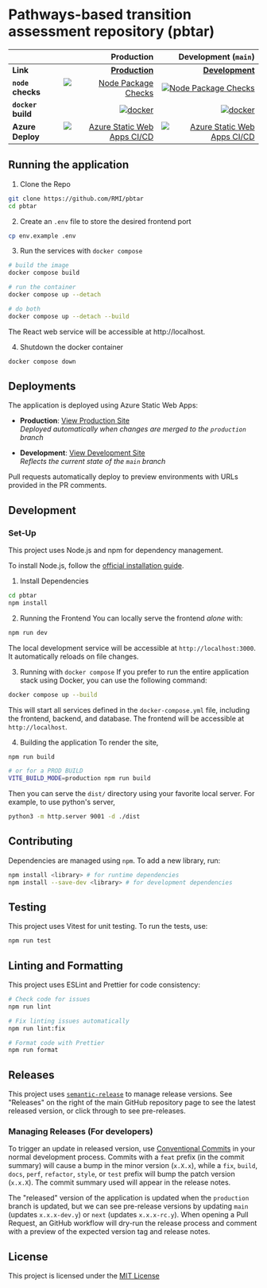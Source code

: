 # Pathways-based transition assessment repository (pbtar)

|                    |                                                                                                                                                                                                                                                     Production |                                                                                                                                                                                                                         Development (`main`) |
| ------------------ | -------------------------------------------------------------------------------------------------------------------------------------------------------------------------------------------------------------------------------------------------------------: | -------------------------------------------------------------------------------------------------------------------------------------------------------------------------------------------------------------------------------------------: |
| **Link**           |                                                                                                                                                                                        **[Production](https://green-pebble-01f5d5c1e.6.azurestaticapps.net/)** |                                                                                                                                                         **[Development](https://green-pebble-01f5d5c1e-197.westus2.6.azurestaticapps.net/)** |
| **`node` checks**  |                                                                                         [![Node Package Checks](https://github.com/RMI/pbtar/actions/workflows/node.yml/badge.svg?branch=production)](https://github.com/RMI/pbtar/actions/workflows/node.yml) |                                                                                         [![Node Package Checks](https://github.com/RMI/pbtar/actions/workflows/node.yml/badge.svg)](https://github.com/RMI/pbtar/actions/workflows/node.yml) |
| **`docker` build** |                                                                                                  [![docker](https://github.com/RMI/pbtar/actions/workflows/docker.yml/badge.svg?branch=production)](https://github.com/RMI/pbtar/actions/workflows/docker.yml) |                                                                                                  [![docker](https://github.com/RMI/pbtar/actions/workflows/docker.yml/badge.svg)](https://github.com/RMI/pbtar/actions/workflows/docker.yml) |
| **Azure Deploy**   | [![Azure Static Web Apps CI/CD](https://github.com/RMI/pbtar/actions/workflows/azure-static-web-apps-green-pebble-01f5d5c1e.yml/badge.svg?branch=production)](https://github.com/RMI/pbtar/actions/workflows/azure-static-web-apps-green-pebble-01f5d5c1e.yml) | [![Azure Static Web Apps CI/CD](https://github.com/RMI/pbtar/actions/workflows/azure-static-web-apps-green-pebble-01f5d5c1e.yml/badge.svg)](https://github.com/RMI/pbtar/actions/workflows/azure-static-web-apps-green-pebble-01f5d5c1e.yml) |

## Running the application

1. Clone the Repo

```sh
git clone https://github.com/RMI/pbtar
cd pbtar
```

2. Create an `.env` file to store the desired frontend port

```sh
cp env.example .env
```

3. Run the services with `docker compose`

```sh
# build the image
docker compose build

# run the container
docker compose up --detach

# do both
docker compose up --detach --build
```

The React web service will be accessible at http://localhost.

4. Shutdown the docker container

```sh
docker compose down
```

## Deployments

The application is deployed using Azure Static Web Apps:

- **Production**: [View Production Site](https://green-pebble-01f5d5c1e.6.azurestaticapps.net/)  
  _Deployed automatically when changes are merged to the `production` branch_

- **Development**: [View Development Site](https://green-pebble-01f5d5c1e-main.westus2.6.azurestaticapps.net/)  
  _Reflects the current state of the `main` branch_

Pull requests automatically deploy to preview environments with URLs provided in the PR comments.

## Development

### Set-Up

This project uses Node.js and npm for dependency management.

To install Node.js, follow the [official installation guide](https://nodejs.org/en/download/).

1. Install Dependencies

```bash
cd pbtar
npm install
```

2. Running the Frontend
   You can locally serve the frontend _alone_ with:

```bash
npm run dev
```

The local development service will be accessible at `http://localhost:3000`. It automatically reloads on file changes.

3. Running with `docker compose`
   If you prefer to run the entire application stack using Docker, you can use the following command:

```bash
docker compose up --build
```

This will start all services defined in the `docker-compose.yml` file, including the frontend, backend, and database. The frontend will be accessible at `http://localhost`.

4. Building the application
   To render the site,

```bash
npm run build

# or for a PROD BUILD
VITE_BUILD_MODE=production npm run build
```

Then you can serve the `dist/` directory using your favorite local server.
For example, to use python's server,

```bash
python3 -m http.server 9001 -d ./dist
```

## Contributing

Dependencies are managed using `npm`. To add a new library, run:

```bash
npm install <library> # for runtime dependencies
npm install --save-dev <library> # for development dependencies
```

## Testing

This project uses Vitest for unit testing. To run the tests, use:

```bash
npm run test
```

## Linting and Formatting

This project uses ESLint and Prettier for code consistency:

```bash
# Check code for issues
npm run lint

# Fix linting issues automatically
npm run lint:fix

# Format code with Prettier
npm run format
```

## Releases

This project uses [`semantic-release`](https://semantic-release.gitbook.io/semantic-release) to manage release versions.
See "Releases" on the right of the main GitHub repository page to see the latest released version, or click through to see pre-releases.

### Managing Releases (For developers)

To trigger an update in released version, use [Conventional Commits](https://www.conventionalcommits.org/en/v1.0.0/) in your normal development process.
Commits with a `feat` prefix (in the commit summary) will cause a bump in the minor version (`x.X.x`), while a `fix`, `build`, `docs`, `perf`, `refactor`, `style`, or `test` prefix will bump the patch version (`x.x.X`).
The commit summary used will appear in the release notes.

The "released" version of the application is updated when the `production` branch is updated, but we can see pre-release versions by updating `main` (updates `x.x.x-dev.y`) or `next` (updates `x.x.x-rc.y`).
When opening a Pull Request, an GitHub workflow will dry-run the release process and comment with a preview of the expected version tag and release notes.

## License

This project is licensed under the [MIT License](LICENSE.txt)
